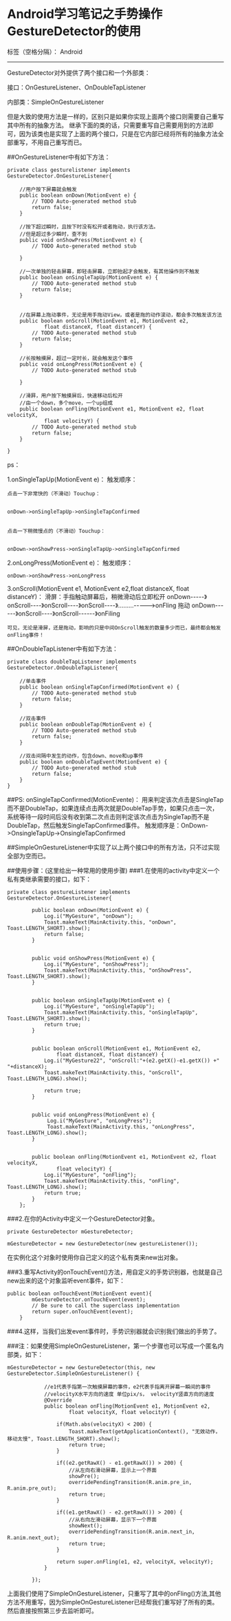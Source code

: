 ﻿# Android学习笔记之手势操作GestureDetector的使用

标签（空格分隔）： Android

---

GestureDetector对外提供了两个接口和一个外部类：


接口：OnGestureListener、OnDoubleTapListener


内部类：SimpleOnGestureListener

但是大致的使用方法是一样的，区别只是如果你实现上面两个接口则需要自己重写其中所有的抽象方法。
继承下面的类的话，只需要重写自己需要用到的方法即可，因为该类也是实现了上面的两个接口，只是在它内部已经将所有的抽象方法全部重写，不用自己重写而已。

##OnGestureListener中有如下方法：

```
private class gesturelistener implements GestureDetector.OnGestureListener{  

    //用户按下屏幕就会触发
    public boolean onDown(MotionEvent e) {  
        // TODO Auto-generated method stub  
        return false;  
    }  
    
    //按下超过瞬时，且按下时没有松开或者拖动，执行该方法。
    //但是超过多少瞬时，查不到
    public void onShowPress(MotionEvent e) {  
        // TODO Auto-generated method stub  
          
    }  
  
    //一次单独的轻击屏幕，即轻击屏幕，立即抬起才会触发，有其他操作则不触发
    public boolean onSingleTapUp(MotionEvent e) {  
        // TODO Auto-generated method stub  
        return false;  
    }  
  
  
    //在屏幕上拖动事件，无论是用手拖动View，或者是拖的动作滚动，都会多次触发该方法
    public boolean onScroll(MotionEvent e1, MotionEvent e2,  
            float distanceX, float distanceY) {  
        // TODO Auto-generated method stub  
        return false;  
    }  
  
    //长按触摸屏，超过一定时长，就会触发这个事件
    public void onLongPress(MotionEvent e) {  
        // TODO Auto-generated method stub  
          
    }  
  
    //滑屛，用户按下触摸屏后，快速移动后松开
    //由一个down，多个move，一个up组成
    public boolean onFling(MotionEvent e1, MotionEvent e2, float velocityX,  
            float velocityY) {  
        // TODO Auto-generated method stub  
        return false;  
    }  
      
}  
```

ps：


1.onSingleTapUp(MotionEvent e)：
触发顺序：


    点击一下非常快的（不滑动）Touchup：
    
    
    onDown->onSingleTapUp->onSingleTapConfirmed 
    
    
    点击一下稍微慢点的（不滑动）Touchup：
    
    
    onDown->onShowPress->onSingleTapUp->onSingleTapConfirmed

2.onLongPress(MotionEvent e)：
触发顺序：


    onDown->onShowPress->onLongPress
    
    
3.onScroll(MotionEvent e1, MotionEvent e2,float distanceX, float distanceY)：
 滑屏：手指触动屏幕后，稍微滑动后立即松开
    onDown-----》onScroll----》onScroll----》onScroll----》………----->onFling
    拖动
    onDown------》onScroll----》onScroll------》onFiling

    可见，无论是滑屏，还是拖动，影响的只是中间OnScroll触发的数量多少而已，最终都会触发onFling事件！

##OnDoubleTapListener中有如下方法：
```
private class doubleTapListener implements GestureDetector.OnDoubleTapListener{  
  
    //单击事件
    public boolean onSingleTapConfirmed(MotionEvent e) {  
        // TODO Auto-generated method stub  
        return false;  
    }  
  
    //双击事件
    public boolean onDoubleTap(MotionEvent e) {  
        // TODO Auto-generated method stub  
        return false;  
    }  
  
    //双击间隔中发生的动作，包含down、move和up事件
    public boolean onDoubleTapEvent(MotionEvent e) {  
        // TODO Auto-generated method stub  
        return false;  
    }  
}  
```
##PS:
onSingleTapConfirmed(MotionEvente)：
用来判定该次点击是SingleTap而不是DoubleTap，如果连续点击两次就是DoubleTap手势，如果只点击一次，系统等待一段时间后没有收到第二次点击则判定该次点击为SingleTap而不是DoubleTap，然后触发SingleTapConfirmed事件。
触发顺序是：OnDown->OnsingleTapUp->OnsingleTapConfirmed

##SimpleOnGestureListener中实现了以上两个接口中的所有方法，只不过实现全部为空而已。

##使用步骤：(这里给出一种常用的使用步骤)
###1.在使用的activity中定义一个私有类继承需要的接口，如下：
```
private class gestureListener implements GestureDetector.OnGestureListener{  
  
        public boolean onDown(MotionEvent e) {  
            Log.i("MyGesture", "onDown");     
            Toast.makeText(MainActivity.this, "onDown", Toast.LENGTH_SHORT).show();     
            return false;  
        }  
  
       
        public void onShowPress(MotionEvent e) {  
            Log.i("MyGesture", "onShowPress");     
            Toast.makeText(MainActivity.this, "onShowPress", Toast.LENGTH_SHORT).show();     
        }  
  
      
        public boolean onSingleTapUp(MotionEvent e) {  
            Log.i("MyGesture", "onSingleTapUp");     
            Toast.makeText(MainActivity.this, "onSingleTapUp", Toast.LENGTH_SHORT).show();     
            return true;     
        }  
  
             
        public boolean onScroll(MotionEvent e1, MotionEvent e2,  
                float distanceX, float distanceY) {  
            Log.i("MyGesture22", "onScroll:"+(e2.getX()-e1.getX()) +"   "+distanceX);     
            Toast.makeText(MainActivity.this, "onScroll", Toast.LENGTH_LONG).show();     
              
            return true;     
        }  
  
             
        public void onLongPress(MotionEvent e) {  
             Log.i("MyGesture", "onLongPress");     
             Toast.makeText(MainActivity.this, "onLongPress", Toast.LENGTH_LONG).show();     
        }  
  
             
        public boolean onFling(MotionEvent e1, MotionEvent e2, float velocityX,  
                float velocityY) {  
            Log.i("MyGesture", "onFling");     
            Toast.makeText(MainActivity.this, "onFling", Toast.LENGTH_LONG).show();     
            return true;  
        }  
    }; 
```
###2.在你的Activity中定义一个GestureDetector对象。
```
private GestureDetector mGestureDetector;  

mGestureDetector = new GestureDetector(new gestureListener());
```
在实例化这个对象时使用你自己定义的这个私有类来new出对象。

###3.重写Activity的onTouchEvent()方法，用自定义的手势识别器，也就是自己new出来的这个对象监听event事件，如下：
```
public boolean onTouchEvent(MotionEvent event){   
        mGestureDetector.onTouchEvent(event);  
        // Be sure to call the superclass implementation  
        return super.onTouchEvent(event);  
    }  
```
###4.这样，当我们出发event事件时，手势识别器就会识别我们做出的手势了。

###注：如果使用SimpleOnGestureListener，第一个步骤也可以写成一个匿名内部类，如下：
```
mGestureDetector = new GestureDetector(this, new GestureDetector.SimpleOnGestureListener() {

			//e1代表手指第一次触摸屏幕的事件，e2代表手指离开屏幕一瞬间的事件
			//velocityX水平方向的速度 单位pix/s， velocityY竖直方向的速度
			@Override
			public boolean onFling(MotionEvent e1, MotionEvent e2,
					float velocityX, float velocityY) {
				
				if(Math.abs(velocityX) < 200) {
					Toast.makeText(getApplicationContext(), "无效动作，移动太慢", Toast.LENGTH_SHORT).show();
					return true;
				}
				
				if((e2.getRawX() - e1.getRawX()) > 200) {
					//从左向右滑动屏幕，显示上一个界面
					showPre();
					overridePendingTransition(R.anim.pre_in, R.anim.pre_out);
					return true;
				}
				
				if((e1.getRawX() - e2.getRawX()) > 200) {
					//从右向左滑动屏幕，显示下一个界面
					showNext();
					overridePendingTransition(R.anim.next_in, R.anim.next_out);
					return true;
				}
				
				return super.onFling(e1, e2, velocityX, velocityY);
			}
			
		});
```
上面我们使用了SimpleOnGestureListener，只重写了其中的onFling()方法,其他方法不用重写，因为SimpleOnGestureListener已经帮我们重写好了所有的类。
然后直接按照第三步去监听即可。

